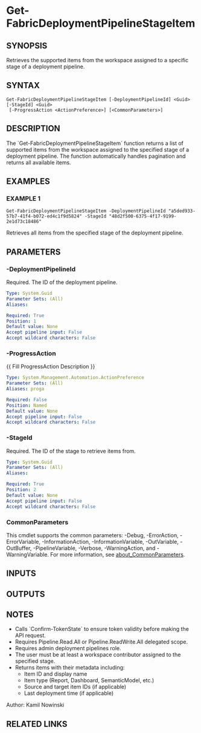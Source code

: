 ﻿---
external help file: FabricTools-help.xml
Module Name: FabricTools
online version:
schema: 2.0.0
---

# Get-FabricDeploymentPipelineStageItem

## SYNOPSIS
Retrieves the supported items from the workspace assigned to a specific stage of a deployment pipeline.

## SYNTAX

```
Get-FabricDeploymentPipelineStageItem [-DeploymentPipelineId] <Guid> [-StageId] <Guid>
 [-ProgressAction <ActionPreference>] [<CommonParameters>]
```

## DESCRIPTION
The \`Get-FabricDeploymentPipelineStageItem\` function returns a list of supported items from the workspace
assigned to the specified stage of a deployment pipeline.
The function automatically handles pagination
and returns all available items.

## EXAMPLES

### EXAMPLE 1
```
Get-FabricDeploymentPipelineStageItem -DeploymentPipelineId "a5ded933-57b7-41f4-b072-ed4c1f9d5824" -StageId "48d2f500-6375-4f17-9199-2e1d73c18486"
```

Retrieves all items from the specified stage of the deployment pipeline.

## PARAMETERS

### -DeploymentPipelineId
Required.
The ID of the deployment pipeline.

```yaml
Type: System.Guid
Parameter Sets: (All)
Aliases:

Required: True
Position: 1
Default value: None
Accept pipeline input: False
Accept wildcard characters: False
```

### -ProgressAction
{{ Fill ProgressAction Description }}

```yaml
Type: System.Management.Automation.ActionPreference
Parameter Sets: (All)
Aliases: proga

Required: False
Position: Named
Default value: None
Accept pipeline input: False
Accept wildcard characters: False
```

### -StageId
Required.
The ID of the stage to retrieve items from.

```yaml
Type: System.Guid
Parameter Sets: (All)
Aliases:

Required: True
Position: 2
Default value: None
Accept pipeline input: False
Accept wildcard characters: False
```

### CommonParameters
This cmdlet supports the common parameters: -Debug, -ErrorAction, -ErrorVariable, -InformationAction, -InformationVariable, -OutVariable, -OutBuffer, -PipelineVariable, -Verbose, -WarningAction, and -WarningVariable. For more information, see [about_CommonParameters](http://go.microsoft.com/fwlink/?LinkID=113216).

## INPUTS

## OUTPUTS

## NOTES
- Calls \`Confirm-TokenState\` to ensure token validity before making the API request.
- Requires Pipeline.Read.All or Pipeline.ReadWrite.All delegated scope.
- Requires admin deployment pipelines role.
- The user must be at least a workspace contributor assigned to the specified stage.
- Returns items with their metadata including:
  - Item ID and display name
  - Item type (Report, Dashboard, SemanticModel, etc.)
  - Source and target item IDs (if applicable)
  - Last deployment time (if applicable)

Author: Kamil Nowinski

## RELATED LINKS
